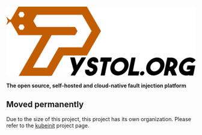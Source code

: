 <p style="text-align: center" align="center">
    <a href="https://www.pystol.org"><img src="https://raw.githubusercontent.com/pystol/pystol-docs/master/assets/images/logo_readme.svg?sanitize=true" alt="The open source, self-hosted and cloud-native fault injection platform"/></a>
</p>

**The open source, self-hosted and cloud-native fault injection platform**

## Moved permanently

Due to the size of this project, this project has its own organization.
Please refer to the [kubeinit](https://kubeinit.com) project page.
